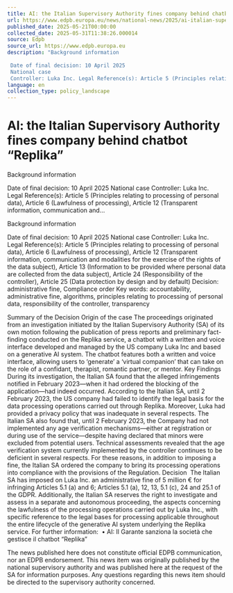 ```yaml
---
title: AI: the Italian Supervisory Authority fines company behind chatbot “Replika”
url: https://www.edpb.europa.eu/news/national-news/2025/ai-italian-supervisory-authority-fines-company-behind-chatbot-replika_en
published_date: 2025-05-21T00:00:00
collected_date: 2025-05-31T11:38:26.000014
source: Edpb
source_url: https://www.edpb.europa.eu
description: "Background information 
 
 Date of final decision: 10 April 2025 
 National case 
 Controller: Luka Inc. Legal Reference(s): Article 5 (Principles relating to processing of personal data), Article 6 (Lawfulness of processing), Article 12 (Transparent information, communication and..."
language: en
collection_type: policy_landscape
---
```


# AI: the Italian Supervisory Authority fines company behind chatbot “Replika”

Background information 
 
 Date of final decision: 10 April 2025 
 National case 
 Controller: Luka Inc. Legal Reference(s): Article 5 (Principles relating to processing of personal data), Article 6 (Lawfulness of processing), Article 12 (Transparent information, communication and...

Background information 
 
 Date of final decision: 10 April 2025 
 National case 
 Controller: Luka Inc. Legal Reference(s): Article 5 (Principles relating to processing of personal data), Article 6 (Lawfulness of processing), Article 12 (Transparent information, communication and modalities for the exercise of the rights of the data subject), Article 13 (Information to be provided where personal data are collected from the data subject), Article 24 (Responsibility of the controller), Article 25 (Data protection by design and by default) 
 Decision: administrative fine, Compliance order 
 Key words: accountability, administrative fine, algorithms, principles relating to processing of personal data, responsibility of the controller, transparency  
 
 Summary of the Decision 
 Origin of the case 
 The proceedings originated from an investigation initiated by the Italian Supervisory Authority (SA) of its own motion following the publication of press reports and preliminary fact-finding conducted on the Replika service, a chatbot with a written and voice interface developed and managed by the US company Luka Inc and based on a generative AI system. The chatbot features both a written and voice interface, allowing users to ‘generate’ a ‘virtual companion’ that can take on the role of a confidant, therapist, romantic partner, or mentor. 
 Key Findings  
 During its investigation, the Italian SA found that the alleged infringements notified in February 2023—when it had ordered the blocking of the application—had indeed occurred. According to the Italian SA, until 2 February 2023, the US company had failed to identify the legal basis for the data processing operations carried out through Replika. Moreover, Luka had provided a privacy policy that was inadequate in several respects. The Italian SA also found that, until 2 February 2023, the Company had not implemented any age verification mechanisms—either at registration or during use of the service—despite having declared that minors were excluded from potential users. 
 Technical assessments revealed that the age verification system currently implemented by the controller continues to be deficient in several respects. 
 For these reasons, in addition to imposing a fine, the Italian SA ordered the company to bring its processing operations into compliance with the provisions of the Regulation. 
 Decision  
 The Italian SA has imposed on Luka Inc. an administrative fine of 5 million € for infringing Articles 5.1 (a) and 6; Articles 5.1 (a), 12, 13, 5.1 (c), 24 and 25.1 of the GDPR. 
 Additionally, the Italian SA reserves the right to investigate and assess in a separate and autonomous proceeding, the aspects concerning the lawfulness of the processing operations carried out by Luka Inc., with specific reference to the legal bases for processing applicable throughout the entire lifecycle of the generative AI system underlying the Replika service. 
 For further information:  • AI: Il Garante sanziona la società che gestisce il chatbot “Replika”    
 
 The news published here does not constitute official EDPB communication, nor an EDPB endorsement. This news item was originally published by the national supervisory authority and was published here at the request of the SA for information purposes. Any questions regarding this news item should be directed to the supervisory authority concerned.
